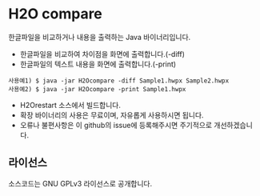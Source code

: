 # H2O compare

한글파일을 비교하거나 내용을 출력하는 Java 바이너리입니다.

* 한글파일을 비교하여 차이점을 화면에 출력합니다.(-diff)
* 한글파일의 텍스트 내용을 화면에 출력합니다.(-print) 

```
사용예1) $ java -jar H2Ocompare -diff Sample1.hwpx Sample2.hwpx
사용예2) $ java -jar H2Ocompare -print Sample1.hwpx
```

* H2Orestart 소스에서 빌드합니다.
* 확장 바이너리의 사용은 무료이며, 자유롭게 사용하시면 됩니다.
* 오류나 불편사항은 이 github의 issue에 등록해주시면 주기적으로 개선하겠습니다.

## 라이선스
소스코드는 GNU GPLv3 라이선스로 공개합니다.
